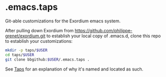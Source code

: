 # .emacs.taps
Git-able customizations for the Exordium emacs system.

After pulling down Exordium from https://github.com/philippe-grenet/exordium.git to establish your local copy of .emacs.d,
clone this repo to establish your customizations:

```bash
mkdir -p taps/$USER
cd taps/$USER
git clone bbgithub:$USER/.emacs.taps .
```

See [Taps](https://bbgithub.dev.bloomberg.com/mpersico5/.emacs.d#taps) for an explanation of why it's named and located as such.
